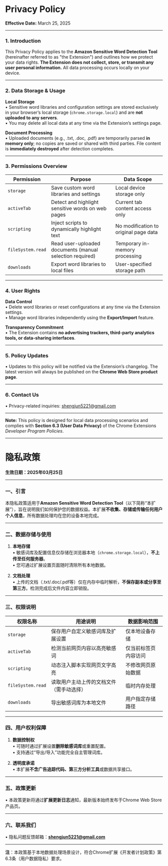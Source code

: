 # Privacy Policy
**Effective Date:** March 25, 2025  

---

### **1. Introduction**  
This Privacy Policy applies to the **Amazon Sensitive Word Detection Tool** (hereinafter referred to as "the Extension") and outlines how we protect your data rights. **The Extension does not collect, store, or transmit any user personal information.** All data processing occurs locally on your device.  

---

### **2. Data Storage & Usage**  
**Local Storage**  
• Sensitive word libraries and configuration settings are stored exclusively in your browser’s local storage (`chrome.storage.local`) and are **not uploaded to any servers**.  
• You may delete all local data at any time via the Extension’s settings page.  

**Document Processing**  
• Uploaded documents (e.g., .txt, .doc, .pdf) are temporarily parsed **in memory only**; no copies are saved or shared with third parties. File content is **immediately destroyed** after detection completes.  

---

### **3. Permissions Overview**  
| **Permission**         | **Purpose**                                  | **Data Scope**                          |  
|-------------------------|----------------------------------------------|-----------------------------------------|  
| `storage`               | Save custom word libraries and settings      | Local device storage only               |  
| `activeTab`             | Detect and highlight sensitive words on web pages | Current tab content access only         |  
| `scripting`             | Inject scripts to dynamically highlight text | No modification to original page data   |  
| `fileSystem.read`       | Read user-uploaded documents (manual selection required) | Temporary in-memory processing          |  
| `downloads`             | Export word libraries to local files         | User-specified storage path             |  

---

### **4. User Rights**  
**Data Control**  
• Delete word libraries or reset configurations at any time via the Extension settings.  
• Manage word libraries independently using the **Export/Import** feature.  

**Transparency Commitment**  
• The Extension contains **no advertising trackers, third-party analytics tools, or data-sharing interfaces**.  

---

### **5. Policy Updates**  
• Updates to this policy will be notified via the Extension’s changelog. The latest version will always be published on the **Chrome Web Store product page**.  

---

### **6. Contact Us**  
• Privacy-related inquiries: [shengjun5221@gmail.com](mailto:shengjun5221@gmail.com)  

---  

**Note:** This policy is designed for local data processing scenarios and complies with **Section 6.3 (User Data Privacy)** of the Chrome Extensions *Developer Program Policies*.

---

# 隐私政策  
**生效日期：2025年03月25日**  

---

### 一、引言  
本隐私政策适用于**Amazon Sensitive Word Detection Tool**（以下简称“本扩展”），旨在说明我们如何保护您的数据权益。本扩展**不收集、存储或传输任何用户个人信息**，所有数据处理均在您的设备本地完成。  

---

### 二、数据存储与使用  
1. **本地存储**  
   • 敏感词库及配置信息仅存储在浏览器本地（`chrome.storage.local`），**不上传至任何服务器**。  
   • 您可通过扩展设置页面随时清除所有本地数据。  

2. **文档处理**  
   • 上传的文档（.txt/.doc/.pdf等）仅在内存中临时解析，**不保存副本或分享至第三方**。检测完成后文件内容立即销毁。  

---

### 三、权限说明  
| 权限名称       | 用途说明                                                                 | 数据影响范围         |  
|----------------|--------------------------------------------------------------------------|----------------------|  
| `storage`      | 保存用户自定义敏感词库及扩展设置                                         | 仅本地设备存储       |  
| `activeTab`    | 检测当前网页内容以高亮敏感词                                             | 仅当前标签页内容访问 |  
| `scripting`    | 动态注入脚本实现网页文字高亮                                             | 不修改网页原始数据   |  
| `fileSystem.read` | 读取用户主动上传的文档文件（需手动选择）                               | 临时内存处理         |  
| `downloads`    | 导出敏感词库为本地文件                                                   | 用户指定存储路径     |  

---

### 四、用户权利保障  
1. **数据控制权**  
   • 可随时通过扩展设置**删除敏感词库**或重置配置。  
   • 支持通过“导出/导入”功能完全自主管理词库。  

2. **透明度承诺**  
   • 本扩展**不含广告追踪代码、第三方分析工具**或数据共享接口。  

---

### 五、政策更新  
• 本政策更新将通过**扩展更新日志**通知，最新版本始终发布于Chrome Web Store产品页。  

---

### 六、联系我们  
• 隐私问题反馈邮箱：**shengjun5221@gmail.com**  

---

**注**：本政策基于本地数据处理场景设计，符合Chrome扩展《开发者计划政策》第6.3条（用户数据隐私）要求。  
